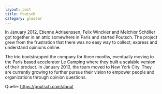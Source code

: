 ```yaml
---
layout: post
title: Poutsch
category: glossar
---
```


In January 2012, Etienne Adriaenssen, Felix Winckler and Melchior Schöller got together in an attic somewhere in Paris and started Poutsch. The project grew from the frustration that there was no easy way to collect, express and understand opinions online.

The trio bootstrapped the company for three months, eventually moving to the Paris based accelerator Le Camping where they built a scalable version of their product. In January 2013, the team moved to New York City. They are currently growing to further pursue their vision to empower people and organizations through opinion questions.

Quelle: https://poutsch.com/about